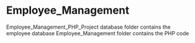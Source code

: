 # Employee_Management
Employee_Management_PHP_Project
database folder contains the employee database
Employee_Management folder contains the PHP code
